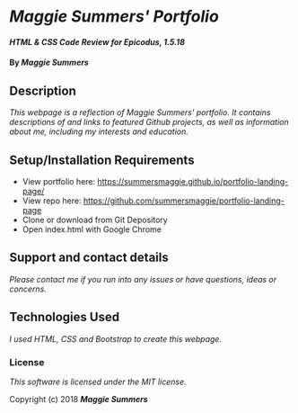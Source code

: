 # _Maggie Summers' Portfolio_

#### _HTML & CSS Code Review for Epicodus, 1.5.18_

#### By _Maggie Summers_

## Description

_This webpage is a reflection of Maggie Summers' portfolio. It contains descriptions of and links to featured Github projects, as well as information about me, including my interests and education._

## Setup/Installation Requirements

* View portfolio here: https://summersmaggie.github.io/portfolio-landing-page/
* View repo here: https://github.com/summersmaggie/portfolio-landing-page
* Clone or download from Git Depository
* Open index.html with Google Chrome

## Support and contact details

_Please contact me if you run into any issues or have questions, ideas or concerns._

## Technologies Used

_I used HTML, CSS and Bootstrap to create this webpage._

### License

*This software is licensed under the MIT license.*

Copyright (c) 2018 **_Maggie Summers_**
